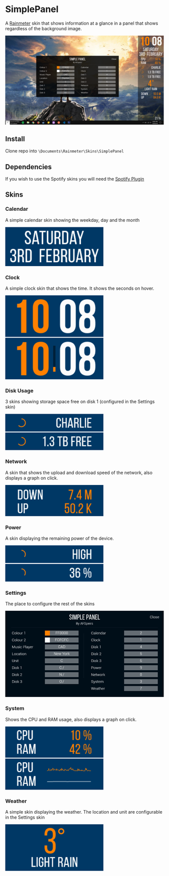 # SimplePanel
A [Rainmeter](https://www.rainmeter.net) skin that shows information at a glance in a panel that shows regardless of the background image.

![SimplePanel](./@Screenshots/SimplePanel.png)

## Install
Clone repo into `\Documents\Rainmeter\Skins\SimplePanel`

## Dependencies
If you wish to use the Spotify skins you will need the [Spotify Plugin](https://forum.rainmeter.net/viewtopic.php?f=18&t=17077)

## Skins
### Calendar
A simple calendar skin showing the weekday, day and the month

![Calendar](./@Screenshots/Calendar.png)

### Clock
A simple clock skin that shows the time. It shows the seconds on hover.

![Clock](./@Screenshots/Clock.png)
![Clock Hover](./@Screenshots/Clock-hover.png)

### Disk Usage
3 skins showing storage space free on disk 1 (configured in the Settings skin)

![Disk Name](./@Screenshots/Disk-name.png)
![Disk Space](./@Screenshots/Disk-space.png)

### Network
A skin that shows the upload and download speed of the network, also displays a graph on click.

![Network](./@Screenshots/Network.png)

### Power
A skin displaying the remaining power of the device.

![Power](./@Screenshots/Power.png)
![Power Percent](./@Screenshots/Power-percent.png)

### Settings
The place to configure the rest of the skins

![Settings](./@Screenshots/Settings.png)

### System
Shows the CPU and RAM usage, also displays a graph on click.

![System](./@Screenshots/System.png)
![System Hover](./@Screenshots/System-hover.png)

### Weather
A simple skin displaying the weather. The location and unit are configurable in the Settings skin

![Weather](./@Screenshots/Weather.png)
